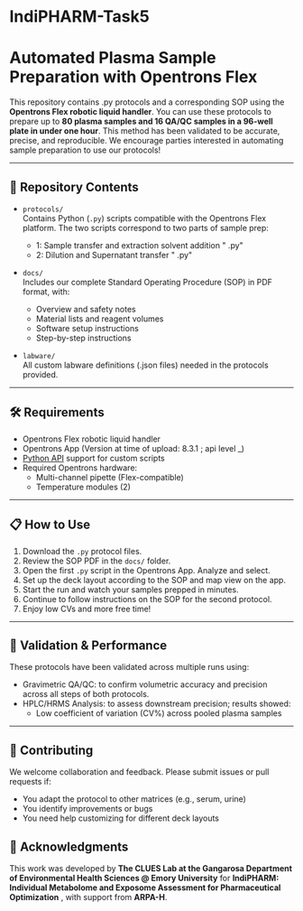 # IndiPHARM-Task5
# Automated Plasma Sample Preparation with Opentrons Flex

This repository contains .py protocols and a corresponding SOP using the **Opentrons Flex robotic liquid handler**. You can use these protocols to prepare up to **80 plasma samples and 16 QA/QC samples in a 96-well plate in under one hour**. This method has been validated to be accurate, precise, and reproducible. We encourage parties interested in automating sample preparation to use our protocols!

---

## 📂 Repository Contents

- `protocols/`  
  Contains Python (`.py`) scripts compatible with the Opentrons Flex platform. The two scripts correspond to two parts of sample prep:
  - 1: Sample transfer and extraction solvent addition " .py"
  - 2: Dilution and Supernatant transfer " .py"

- `docs/`  
  Includes our complete Standard Operating Procedure (SOP) in PDF format, with:
  - Overview and safety notes
  - Material lists and reagent volumes
  - Software setup instructions
  - Step-by-step instructions
 
- `labware/`  
  All custom labware definitions (.json files) needed in the protocols provided.

---

## 🛠️ Requirements

- Opentrons Flex robotic liquid handler
- Opentrons App (Version at time of upload: 8.3.1 ; api level _)
- [Python API](https://docs.opentrons.com/v2/) support for custom scripts
- Required Opentrons hardware:
  - Multi-channel pipette (Flex-compatible)
  - Temperature modules (2)

---

## 📋 How to Use

1. Download the `.py` protocol files.
2. Review the SOP PDF in the `docs/` folder.
4. Open the first `.py` script in the Opentrons App. Analyze and select.
5. Set up the deck layout according to the SOP and map view on the app.
7. Start the run and watch your samples prepped in minutes.
8. Continue to follow instructions on the SOP for the second protocol.
9. Enjoy low CVs and more free time!   

---

## 🧪 Validation & Performance

These protocols have been validated across multiple runs using:

- Gravimetric QA/QC: to confirm volumetric accuracy and precision across all steps of both protocols. 
- HPLC/HRMS Analysis: to assess downstream precision; results showed: 
  - Low coefficient of variation (CV%) across pooled plasma samples

---

## 👥 Contributing

We welcome collaboration and feedback. Please submit issues or pull requests if:
- You adapt the protocol to other matrices (e.g., serum, urine)
- You identify improvements or bugs
- You need help customizing for different deck layouts

## 🙌 Acknowledgments

This work was developed by **The CLUES Lab at the Gangarosa Department of Environmental Health Sciences @ Emory University** for **IndiPHARM: Individual Metabolome and Exposome Assessment for Pharmaceutical Optimization** , with support from **ARPA-H**.  
